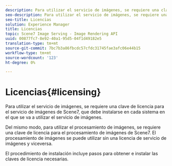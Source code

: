 ```yaml
---
description: Para utilizar el servicio de imágenes, se requiere una clave de licencia para el servicio de imágenes de Scene7, que debe instalarse en cada sistema en el que se va a utilizar el servicio de imágenes.
seo-description: Para utilizar el servicio de imágenes, se requiere una clave de licencia para el servicio de imágenes de Scene7, que debe instalarse en cada sistema en el que se va a utilizar el servicio de imágenes.
seo-title: Licencias
solution: Experience Manager
title: Licencias
topic: Scene7 Image Serving - Image Rendering API
uuid: 00877fc7-8e92-40a1-95d5-04f1d49182e5
translation-type: tm+mt
source-git-commit: 7bc7b3a86fbcdc57cfdc31745fae3afc06e44b15
workflow-type: tm+mt
source-wordcount: '123'
ht-degree: 0%

---
```



# Licencias{#licensing}

Para utilizar el servicio de imágenes, se requiere una clave de licencia para el servicio de imágenes de Scene7, que debe instalarse en cada sistema en el que se va a utilizar el servicio de imágenes.

Del mismo modo, para utilizar el procesamiento de imágenes, se requiere una clave de licencia para el procesamiento de imágenes de Scene7. El procesamiento de imágenes se puede utilizar sin una licencia de servicio de imágenes y viceversa.

El procedimiento de instalación incluye pasos para obtener e instalar las claves de licencia necesarias.
